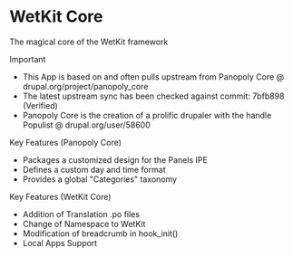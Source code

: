 WetKit Core
==============
The magical core of the WetKit framework

Important
* This App is based on and often pulls upstream from Panopoly Core @ drupal.org/project/panopoly_core
* The latest upstream sync has been checked against commit: 7bfb898 (Verified)
* Panopoly Core is the creation of a prolific drupaler with the handle Populist @ drupal.org/user/58600

Key Features (Panopoly Core)
* Packages a customized design for the Panels IPE
* Defines a custom day and time format
* Provides a global "Categories" taxonomy

Key Features (WetKit Core)
* Addition of Translation .po files
* Change of Namespace to WetKit
* Modification of breadcrumb in hook_init()
* Local Apps Support
